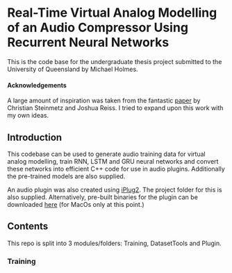 # Real-Time Virtual Analog Modelling of an Audio Compressor Using Recurrent Neural Networks
This is the code base for the undergraduate thesis project submitted to the University of Queensland by Michael Holmes.

#### Acknowledgements
A large amount of inspiration was taken from the fantastic [paper](https://arxiv.org/abs/2102.06200) by Christian Steinmetz and Joshua Reiss. I tried to expand upon this work with my own ideas.

## Introduction
This codebase can be used to generate audio training data for virtual analog modelling, train RNN, LSTM and GRU neural networks and convert these networks into efficient C++ code for use in audio plugins. Additionally the pre-trained models are also supplied.

An audio plugin was also created using [iPlug2](https://github.com/iPlug2/iPlug2). The project folder for this is also supplied. Alternatively, pre-built binaries for the plugin can be downloaded [here](https://hcloudh.com/nextcloud/s/mxBCBoyYKQzmjcL) (for MacOs only at this point.)


## Contents
This repo is split into 3 modules/folders: Training, DatasetTools and Plugin. 

### Training
